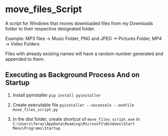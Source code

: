 # move_files_Script
A script for Windows that moves downloaded files from my Downloads folder to their respective designated folder. 

Example: MP3 files -> Music Folder, PNG and JPEG -> Pictures Folder, MP4 -> Video Folders

Files with already existing names will have a random number generated and appended to them.

## Executing as Background Process And on Startup
1. Install pyinstaller `pip install pyinstaller`

1. Create executable file `pyinstaller --noconsole --onefile  move_files_script.py`

1. In the dist folder, create shortcut of `move_files_script.exe` in `C:\Users\feras\AppData\Roaming\Microsoft\Windows\Start Menu\Programs\Startup`